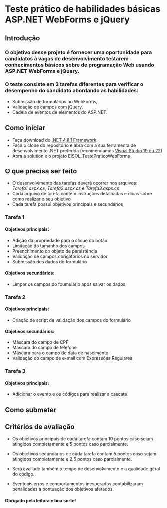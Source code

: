 # Teste prático de habilidades básicas ASP.NET WebForms e jQuery

## Introdução

### O objetivo desse projeto é fornecer uma oportunidade para candidatos à vagas de desenvolvimento testarem conhecimentos básicos sobre de programação Web usando ASP.NET WebForms e jQuery.

### O teste consiste em 3 tarefas diferentes para verificar o desempenho do candidato abordando as habilidades: 
- Submissão de formulários no WebForms,
- Validação de campos com jQuery,
- Cadeia de eventos de elementos do ASP.NET.

## Como iniciar

- Faça download do [.NET 4.8.1 Framework](https://dotnet.microsoft.com/pt-br/download/dotnet-framework/net481).
- Faça o clone do repositório e abra com a sua ferramenta de desenvolvimento .NET preferida (recomendamos [Visual Studio 19 ou 22](https://visualstudio.microsoft.com/pt-br/vs/community/))
- Abra a solution e o projeto EISOL_TestePraticoWebForms

## O que precisa ser feito

- O desenvolvimento das tarefas deverá ocorrer nos arquivos: *Tarefa1.aspx.cs*, *Tarefa2.aspx.cs* e *Tarefa3.aspx.cs*
- Cada arquivo de tarefa contém instruções detalhadas e dicas sobre como realizar o seu objetivo
- Cada tarefa possui objetivos principais e secundários
### Tarefa 1
#### Objetivos principais:
- Adição da propriedade para o clique do botão
- Limitação do tamanho dos campos
- Preenchimento do objeto de persistência
- Validação de campos obrigatórios no servidor
- Submissão dos dados do formulário

#### Objetivos secundários:
- Limpar os campos do foumulário após salvar os dados

### Tarefa 2
#### Objetivos principais:
- Criação de script de validação dos campos do formulário
#### Objetivos secundários:
- Máscara do campo de CPF
- Máscara do campo de telefone
- Máscara para o campo de data de nascimento
- Validação do campo de e-mail com Expressões Regulares

### Tarefa 3
#### Objetivos principais:
- Adicionar o evento e os códigos para realizar a cascata

## Como submeter

## Critérios de avaliação

- Os objetivos principais de cada tarefa contam 10 pontos caso sejam atingidos completamente e 5 pontos caso parcialmente.

- Os objetivos secundários de cada tarefa contam 5 pontos caso sejam atingidos completamente e 2,5 pontos caso parcialmente.

- Será avaliado também o tempo de desenvolvimento e a qualidade geral do código.

- Eventuais erros e comportamentos inesperados contabilizaram penalidades a pontuação dos objetivos afetados.


#### Obrigado pela leitura e boa sorte!
